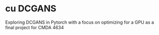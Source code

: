 # cu DCGANS
Exploring DCGANS in Pytorch with a focus on optimizing for a GPU as a final project for CMDA 4634
